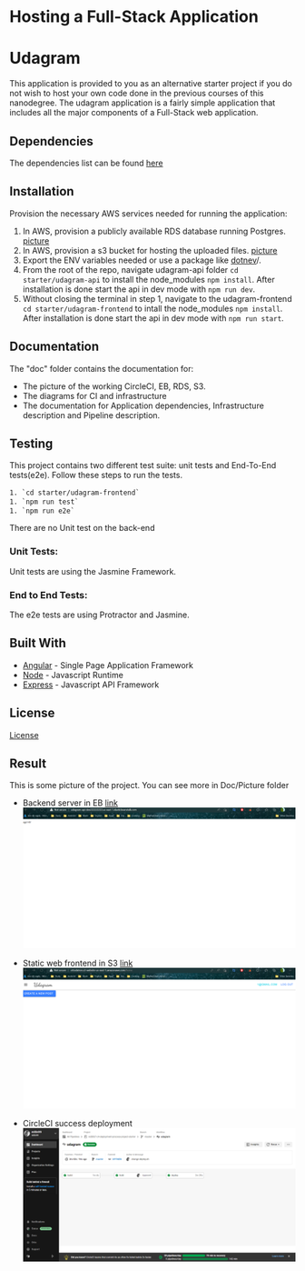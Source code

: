 # Hosting a Full-Stack Application



# Udagram

This application is provided to you as an alternative starter project if you do not wish to host your own code done in the previous courses of this nanodegree. The udagram application is a fairly simple application that includes all the major components of a Full-Stack web application.



## Dependencies


The dependencies list can be found [here](doc/Application_dependencies.md)



## Installation

Provision the necessary AWS services needed for running the application:

1. In AWS, provision a publicly available RDS database running Postgres. [picture](doc/picture/RDS/db2.png)
1. In AWS, provision a s3 bucket for hosting the uploaded files. [picture](doc/picture/S3/s32.png)
1. Export the ENV variables needed or use a package like [dotnev](https://www.npmjs.com/package/dotenv)/.
1. From the root of the repo, navigate udagram-api folder `cd starter/udagram-api` to install the node_modules `npm install`. After installation is done start the api in dev mode with `npm run dev`.
1. Without closing the terminal in step 1, navigate to the udagram-frontend `cd starter/udagram-frontend` to intall the node_modules `npm install`. After installation is done start the api in dev mode with `npm run start`.

## Documentation
The "doc" folder contains the documentation for:
- The picture of the working CircleCI, EB, RDS, S3.
- The diagrams for CI and infrastructure
- The documentation for Application dependencies, Infrastructure description and Pipeline description.
## Testing

This project contains two different test suite: unit tests and End-To-End tests(e2e). Follow these steps to run the tests.
```
1. `cd starter/udagram-frontend`
1. `npm run test`
1. `npm run e2e`
```

There are no Unit test on the back-end

### Unit Tests:

Unit tests are using the Jasmine Framework.

### End to End Tests:

The e2e tests are using Protractor and Jasmine.

## Built With

- [Angular](https://angular.io/) - Single Page Application Framework
- [Node](https://nodejs.org) - Javascript Runtime
- [Express](https://expressjs.com/) - Javascript API Framework

## License

[License](LICENSE.txt)

## Result
This is some picture of the project. You can see more in Doc/Picture folder

- Backend server in EB [link](http://udagram-api-dev222222222.us-east-1.elasticbeanstalk.com/)
![backend](doc/picture/EB/eb3.png)

- Static web frontend in S3 [link](http://ottodatron.s3-website-us-east-1.amazonaws.com)
![frontend](doc/picture/S3/s33.png)

- CircleCI success deployment
![CI](doc/picture/CircleCI/inside.png)
